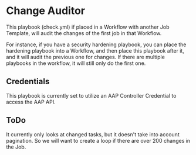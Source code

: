 # Change Auditor

This playbook (check.yml) if placed in a Workflow with another Job Template, will audit the changes of the first job in that Workflow.

For instance, if you have a security hardening playbook, you can place the hardening playbook into a Workflow, and then place this playbook after it, and it will audit the previous one for changes.  If there are multiple playbooks in the workflow, it will still only do the first one.

## Credentials
This playbook is currently set to utilize an AAP Controller Credential to access the AAP API.

## ToDo
It currently only looks at changed tasks, but it doesn't take into account pagination.  So we will want to create a loop if there are over 200 changes in the Job.
